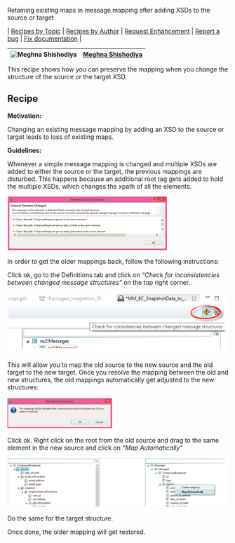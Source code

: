 Retaining existing maps in message mapping after adding XSDs to the source or target

\| [Recipes by Topic](../../readme.md ) \| [Recipes by Author](../../author.md ) \| [Request Enhancement](https://github.com/SAP-samples/cloud-integration-flow/issues/new?assignees=&labels=Recipe%20Fix,enhancement&template=recipe-request.md&title=Improve%20Retaining-existing-maps-in-message-mapping-after-adding-XSDs-to-the-source-or-target ) \| [Report a bug](https://github.com/SAP-samples/cloud-integration-flow/issues/new?assignees=&labels=Recipe%20Fix,bug&template=bug_report.md&title=Issue%20with%20Retaining-existing-maps-in-message-mapping-after-adding-XSDs-to-the-source-or-target ) \| [Fix documentation](https://github.com/SAP-samples/cloud-integration-flow/issues/new?assignees=&labels=Recipe%20Fix,documentation&template=bug_report.md&title=Docu%20fix%20Retaining-existing-maps-in-message-mapping-after-adding-XSDs-to-the-source-or-target ) \|


![Meghna Shishodiya](https://github.com/author-profile.png?size=50 ) | [Meghna Shishodiya](https://github.com/author-profile ) |
----|----|

This recipe shows how you can preserve the mapping when you change the structure of the source or the target XSD.

## Recipe
**Motivation:**

Changing an existing message mapping by adding an XSD to the source or target leads to loss of existing maps.

**Guidelines:**

Whenever a simple message mapping is changed and multiple XSDs are added to either the source or the target, the previous mappings are disturbed. This happens because an additional root tag gets added to hold the multiple XSDs, which changes the xpath of all the elements.

![StrChanged](StrChanged.png)


 In order to get the older mappings back, follow the following instructions:

Click ok, go to the Definitions tab and click on *“Check for inconsistencies between changed message structures”* on the top right corner.

![ConsistencyCheck](ConsistencyCheck.png)



This will allow you to map the old source to the new source and the old target to the new target. Once you resolve the mapping between the old and new structures, the old mappings automatically get adjusted to the new structures:

![Reload](Reload.png)



Click ok.
Right click on the root from the old source and drag to the same element in the new source and click on *“Map Automatically”*

![MapAuto](MapAuto.png)



Do the same for the target structure.

Once done, the older mapping will get restored.
